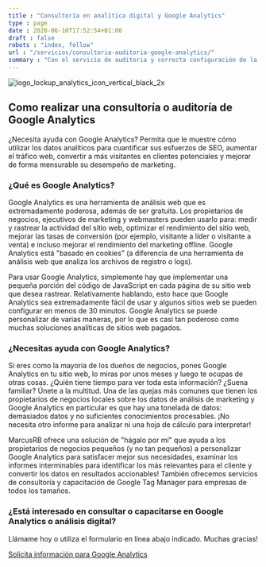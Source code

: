 ```yaml
---
title : "Consultoría en analítica digital y Google Analytics"
type : page
date : 2020-06-10T17:52:54+01:00
draft : false
robots : "index, follow"
url : "/servicios/consultoria-auditoria-google-analytics/"
summary : "Con el servicio de auditoria y correcta configuración de la herramienta de análisis web, Google Analytics para obtener mejores insights de tu web."
---
```


<img src="https://www.marcusrb.com/img/2017/07/logo_lockup_analytics_icon_vertical_black_2x.png" alt="logo_lockup_analytics_icon_vertical_black_2x"/>


## Como realizar una consultoría o auditoría de Google Analytics

¿Necesita ayuda con Google Analytics? Permita que le muestre cómo utilizar los datos analíticos para cuantificar sus esfuerzos de SEO, aumentar el tráfico web, convertir a más visitantes en clientes potenciales y mejorar de forma mensurable su desempeño de marketing.

### ¿Qué es Google Analytics?

Google Analytics es una herramienta de análisis web que es extremadamente poderosa, además de ser gratuita. Los propietarios de negocios, ejecutivos de marketing y webmasters pueden usarlo para: medir y rastrear la actividad del sitio web, optimizar el rendimiento del sitio web, mejorar las tasas de conversión (por ejemplo, visitante a líder o visitante a venta) e incluso mejorar el rendimiento del marketing offline. Google Analytics está "basado en cookies" (a diferencia de una herramienta de análisis web que analiza los archivos de registro o logs).

Para usar Google Analytics, simplemente hay que implementar una pequeña porción del código de JavaScript en cada página de su sitio web que desea rastrear. Relativamente hablando, esto hace que Google Analytics sea extremadamente fácil de usar y algunos sitios web se pueden configurar en menos de 30 minutos. Google Analytics se puede personalizar de varias maneras, por lo que es casi tan poderoso como muchas soluciones analíticas de sitios web pagados.


### ¿Necesitas ayuda con Google Analytics?

Si eres como la mayoría de los dueños de negocios, pones Google Analytics en tu sitio web, lo miras por unos meses y luego te ocupas de otras cosas. ¿Quién tiene tiempo para ver toda esta información? ¿Suena familiar? Únete a la multitud. Una de las quejas más comunes que tienen los propietarios de negocios locales sobre los datos de análisis de marketing y Google Analytics en particular es que hay una tonelada de datos: demasiados datos y no suficientes conocimientos procesables. ¡No necesita otro informe para analizar ni una hoja de cálculo para interpretar!

MarcusRB ofrece una solución de "hágalo por mí" que ayuda a los propietarios de negocios pequeños (y no tan pequeños) a personalizar Google Analytics para satisfacer mejor sus necesidades, examinar los informes interminables para identificar los más relevantes para el cliente y convertir los datos en resultados accionables! También ofrecemos servicios de consultoría y capacitación de Google Tag Manager para empresas de todos los tamaños.


### ¿Está interesado en consultar o capacitarse en Google Analytics o análisis digital?

Llámame hoy o utiliza el formulario en línea abajo indicado. Muchas gracias!

[Solicita información para Google Analytics](../#contact)
